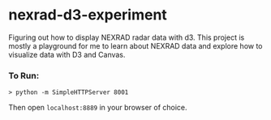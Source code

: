 # nexrad-d3-experiment
Figuring out how to display NEXRAD radar data with d3. This project is mostly a playground for me to learn about
NEXRAD data and explore how to visualize data with D3 and Canvas.


### To Run:
```shell
> python -m SimpleHTTPServer 8001
```
Then open `localhost:8889` in your browser of choice.
